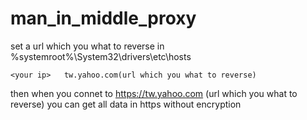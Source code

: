 # man_in_middle_proxy
set a url which you what to reverse in %systemroot%\System32\drivers\etc\hosts
```
<your ip>	tw.yahoo.com(url which you what to reverse)
```
then when you connet to https://tw.yahoo.com (url which you what to reverse) you can get all data in https without encryption
